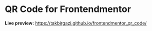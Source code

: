 # QR Code for Frontendmentor
**Live preview:**
https://takbirgazi.github.io/frontendmentor_qr_code/
